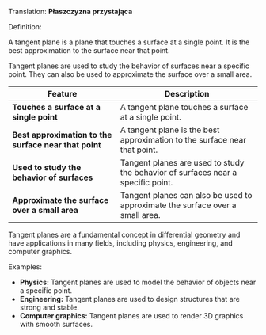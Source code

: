 Translation: **Płaszczyzna przystająca**

Definition:

A tangent plane is a plane that touches a surface at a single point. It is the best approximation to the surface near that point.

Tangent planes are used to study the behavior of surfaces near a specific point. They can also be used to approximate the surface over a small area.

|Feature|Description|
|---|---|
|**Touches a surface at a single point**|A tangent plane touches a surface at a single point.|
|**Best approximation to the surface near that point**|A tangent plane is the best approximation to the surface near that point.|
|**Used to study the behavior of surfaces**|Tangent planes are used to study the behavior of surfaces near a specific point.|
|**Approximate the surface over a small area**|Tangent planes can also be used to approximate the surface over a small area.|

Tangent planes are a fundamental concept in differential geometry and have applications in many fields, including physics, engineering, and computer graphics.

Examples:
- **Physics:** Tangent planes are used to model the behavior of objects near a specific point.
- **Engineering:** Tangent planes are used to design structures that are strong and stable.
- **Computer graphics:** Tangent planes are used to render 3D graphics with smooth surfaces.
